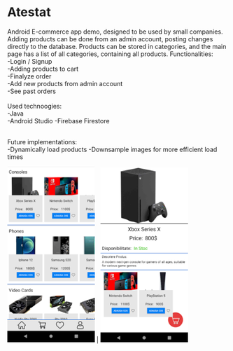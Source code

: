 # Atestat

  Android E-commerce app demo, designed to be used by small companies. Adding products can be done from an admin account, posting changes directly to the database.
Products can be stored in categories, and the main page has a list of all categories, containing all products.
Functionalities:<br>
  -Login / Signup<br>
  -Adding products to cart<br>
  -Finalyze order<br>
  -Add new products from admin account<br>
  -See past orders
 <br><br>
Used technoogies:<br>
  -Java<br>
  -Android Studio
  -Firebase Firestore<br>
<br>

Future implementations:<br>
-Dynamically load products
-Downsample images for more efficient load times

<img src="https://github.com/edinebunu/Atestat/blob/master/Images/Screenshot%202021-07-03%20181410.png" width="200"> |
<img src="https://github.com/edinebunu/Atestat/blob/master/Images/Screenshot%202021-07-03%20181943.png" width="200"> 
